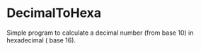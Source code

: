 # DecimalToHexa
Simple program to calculate a decimal number (from base 10) in hexadecimal ( base 16).
